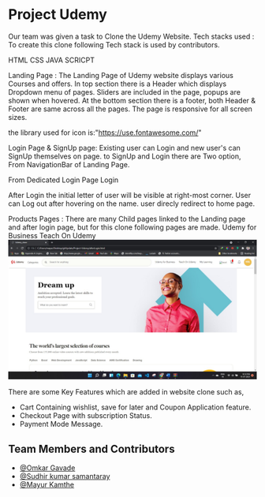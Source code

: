 # Project Udemy

Our team was given a task to Clone the Udemy Website.
Tech stacks used :
To create this clone following Tech stack is used by contributors.

HTML
CSS
JAVA SCRICPT

Landing Page :
The Landing Page of Udemy website displays various Courses and offers.
In top section there is a Header which displays Dropdown menu of pages.
Sliders are included in the page, popups are shown when hovered.
At the bottom section there is a footer, both Header & Footer are same across all the pages.
The page is responsive for all screen sizes.

the library used for icon is:"https://use.fontawesome.com/"

Login Page & SignUp page:
Existing user can Login and new user's can SignUp themselves on page.
to SignUp and Login there are Two option,
From NavigationBar of Landing Page.

From Dedicated Login Page Login

After Login the initial letter of user will be visible at right-most corner. User can Log out after hovering on the name.
user direcly redirect to home page.

Products Pages :
There are many Child pages linked to the Landing page and after login page, but for this clone following pages are made.
Udemy for Business
Teach On Udemy
![INDEX!](index.jpeg)

There are some Key Features which are added in website clone such as,

- Cart Containing wishlist, save for later and Coupon Application feature.
- Checkout Page with subscription Status.
- Payment Mode Message.

## Team Members and Contributors

- [@Omkar Gavade](https://github.com/omkarvgavade)
- [@Sudhir kumar samantaray](https://github.com/devSudhir)
- [@Mayur Kamthe](https://github.com/mayur8600)
